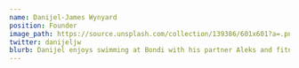 ```yaml
---
name: Danijel-James Wynyard
position: Founder
image_path: https://source.unsplash.com/collection/139386/601x601?a=.png
twitter: danijeljw
blurb: Danijel enjoys swimming at Bondi with his partner Aleks and fitness.
---
```

